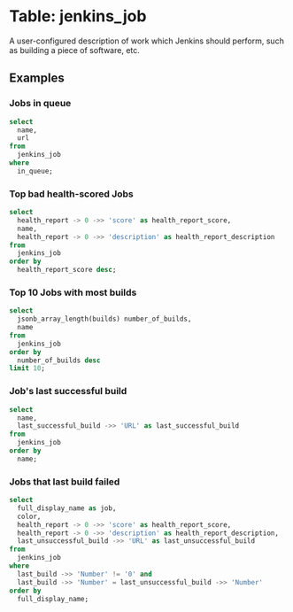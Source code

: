 # Table: jenkins_job

A user-configured description of work which Jenkins should perform, such as building a piece of software, etc.

## Examples

### Jobs in queue

```sql
select
  name,
  url
from
  jenkins_job
where
  in_queue;
```

### Top bad health-scored Jobs

```sql
select
  health_report -> 0 ->> 'score' as health_report_score,
  name,
  health_report -> 0 ->> 'description' as health_report_description
from
  jenkins_job
order by 
  health_report_score desc;
```

### Top 10 Jobs with most builds

```sql
select
  jsonb_array_length(builds) number_of_builds,
  name
from
  jenkins_job
order by
  number_of_builds desc
limit 10;
```

### Job's last successful build

```sql
select
  name,
  last_successful_build ->> 'URL' as last_successful_build
from
  jenkins_job
order by
  name;
```

### Jobs that last build failed

```sql
select
  full_display_name as job,
  color,
  health_report -> 0 ->> 'score' as health_report_score,
  health_report -> 0 ->> 'description' as health_report_description,
  last_unsuccessful_build ->> 'URL' as last_unsuccessful_build
from
  jenkins_job
where
  last_build ->> 'Number' != '0' and
  last_build ->> 'Number' = last_unsuccessful_build ->> 'Number'
order by
  full_display_name;
```
